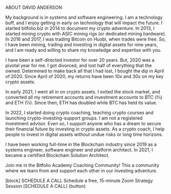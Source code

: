 ABOUT DAVID ANDERSON

My background is in systems and software engineering. I am a technology buff, and I enjoy getting in early on technology that will impact the future. I started bitfolio.biz in 2014 to document my crypto adventure. In 2013, I started mining crypto with ASIC mining rigs (or dedicated mining hardware). In 2016 and 2017, I was trading Bitcoin on Huobi, when trades were free. So, I have been mining, trading and investing in digital assets for nine years, and I am ready and willing to share my knowledge and expertise with you.

I have been a self-directed investor for over 20 years. But, 2020 was a pivotal year for me. I got divorced, and lost half of everything that the owned. Determined to make back all that I had lost, I bought the dip in April of 2020. Since April of 2020, my returns have been 10x and 30x on my key crypto assets.

In early 2021, I went all in on crypto assets. I exited the stock market, and converted all my retirement accounts and investment accounts to BTC (⅔) and ETH (⅓). Since then, ETH has doubled while BTC has held its value. 

In 2022, I started doing crypto coaching, teaching crypto courses and launching crypto-investing-support groups. I am not a registered investment advisor. Even so, I support anyone who has a dream to secure their financial future by investing in crypto assets. As a crypto coach, I help people to invest in digital assets without undue risks or long time horizons.

I have been working full-time in the Blockchain industry since 2019 as a systems engineer, software engineer and platform architect. In 2021, I became a certified Blockchain Solution Architect.

Join me in the Bitfolio Academy Coaching Community! This a community where we learn from and support each other in our investing adventure.

[block]
SCHEDULE A CALL
Schedule a free, 15-minute Zoom Strategy Session
[SCHEDULE A CALL] (button)

